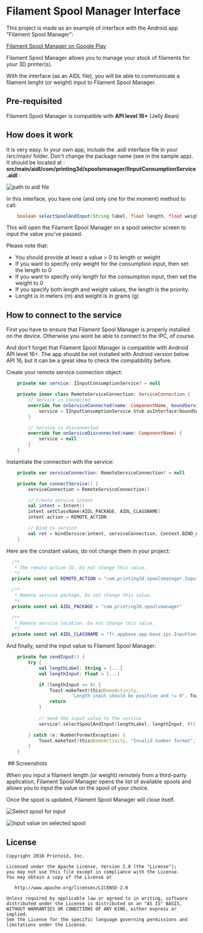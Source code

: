 # Filament Spool Manager Interface 

This project is made as an example of interface with the Android app "Filament Spool Manager":

[Filament Spool Manager on Google Play](https://play.google.com/store/apps/details?id=com.printing3d.spoolsmanager)

Filament Spool Manager allows you to manage your stock of filaments for your 3D printer(s).

With the interface (as an AIDL file), you will be able to communicate a filament lenght (or weight) input to Filament Spool Manager.

## Pre-requisited

Filament Spool Manager is compatible with **API level 16+** (Jelly Bean)

## How does it work

It is very easy. In your own app, include the .aidl interface file in your /src/main/ folder. Don't change the package name (see in the sample app). It should be located at : 
**src/main/aidl/com/printing3d/spoolsmanager/IInputConsumptionService.aidl** :

![path to aidl file](https://image.ibb.co/gUMj28/Screenshot_from_2018_06_20_20_59_50.png)

In this interface, you have one (and only one for the moment) method to call:

``` java
    boolean selectSpoolAndInput(String label, float length, float weight);
```
This will open the Filament Spool Manager on a spool selector screen to input the value you've passed.

Please note that:

* You should provide at least a value > 0 to length or weight
* If you want to specify only weight for the consumption input, then set the length to 0
* If you want to specify only length for the consumption input, then set the weight to 0
* If you specify both length and weight values, the length is the priority.
* Lenght is in meters (m) and weight is in grams (g)

## How to connect to the service

First you have to ensure that Filament Spool Manager is properly installed on the device. Otherwise you wont be able to connect to the IPC, of course.

And don't forget that Filament Spool Manager is compatible with Android API level 16+. The app should be not installed with Android version below API 16, but it can be a great idea to check the compatibility before.

Create your remote service connection object:

``` kotlin
    private var service: IInputConsumptionService? = null

    private inner class RemoteServiceConnection: ServiceConnection {
        // Service is connected
        override fun onServiceConnected(name: ComponentName, boundService: IBinder) {
            service = IInputConsumptionService.Stub.asInterface(boundService)
        }

        // Service is disconnected
        override fun onServiceDisconnected(name: ComponentName) {
            service = null
        }
    }
```

Instantiate the connection with the service:

``` kotlin
    private var serviceConnection: RemoteServiceConnection? = null

    private fun connectService() {
        serviceConnection = RemoteServiceConnection()

        // Create service intent
        val intent = Intent()
        intent.setClassName(AIDL_PACKAGE, AIDL_CLASSNAME)
        intent.action = REMOTE_ACTION

        // Bind to service
        val ret = bindService(intent, serviceConnection, Context.BIND_AUTO_CREATE)
    }
```

Here are the constant values, do not change them in your project:


``` kotlin
  /**
   * The remote action ID. Do not change this value.
   */
  private const val REMOTE_ACTION = "com.printing3d.spoolsmanager.InputConsumptionService.BIND"

  /**
   * Remote service package. Do not change this value.
   */
  private const val AIDL_PACKAGE = "com.printing3d.spoolsmanager"

  /**
   * Remote service location. Do not change this value.
   */
  private const val AIDL_CLASSNAME = "fr.appbase.app.base.ipc.InputConsumptionService"
```

And finally, send the input value to Filament Spool Manager:

``` kotlin
    private fun sendInput() {
        try {
            val lengthLabel: String = [...]
            val lengthInput: Float = [...]

            if (lengthInput <= 0) {
                Toast.makeText(this@DemoActivity,
                        "Length input should be positive and != 0", Toast.LENGTH_LONG).show()
                return
            }
            
            // Send the input value to the service
            service?.selectSpoolAndInput(lengthLabel, lengthInput, 0f)

        } catch (e: NumberFormatException) {
            Toast.makeText(this@DemoActivity, "Invalid number format", Toast.LENGTH_LONG).show()
        }
    }
```

 ## Screenshots
 
 When you input a filament length (or weight) remotely from a third-party application, Filament Spool Manager opens the list of available spools and allows you to input the value on the spool of your choice.
 
Once the spool is updated, Filament Spool Manager will close itself.
 
![Select spool for input](https://image.ibb.co/hdHhN8/Screenshot_1529524889_framed.png)

![Input value on selected spool](https://preview.ibb.co/kjKkaT/Screenshot_1529524895_framed.png)

## License

```
Copyright 2018 Printoid, Inc.

Licensed under the Apache License, Version 2.0 (the "License");
you may not use this file except in compliance with the License.
You may obtain a copy of the License at

   http://www.apache.org/licenses/LICENSE-2.0

Unless required by applicable law or agreed to in writing, software
distributed under the License is distributed on an "AS IS" BASIS,
WITHOUT WARRANTIES OR CONDITIONS OF ANY KIND, either express or implied.
See the License for the specific language governing permissions and
limitations under the License.
```
